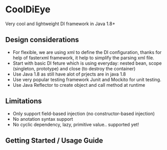 # CoolDiEye
Very cool and lightweight DI framework in Java 1.8+

## Design considerations
* For flexible, we are using xml to define the DI configuration, thanks for help of fasterxml framework, it help to simplify the parsing xml file. 
* Start with basic DI feture which is using everyday: nested bean, scope (singleton, prototype) and close (to destroy the container)
* Use Java 1.8 as still have alot of prjects are in java 1.8
* Use very popular testing framework Junit and Mockito for unit testing. 
* Use Java Reflector to create object and call method at runtime


## Limitations
* Only support field-based injection (no constructor-based injection)
* No anotation syntax support
* No cyclic dependency, lazy, primitive value.. supported yet!

## Getting Started / Usage Guide
